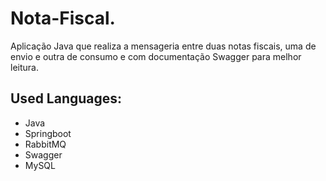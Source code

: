 # Nota-Fiscal.
Aplicação Java que realiza a mensageria entre duas notas fiscais, uma de envio e outra de consumo e com documentação Swagger para melhor leitura.
&nbsp;

## Used Languages:
- Java
- Springboot
- RabbitMQ
- Swagger
- MySQL
